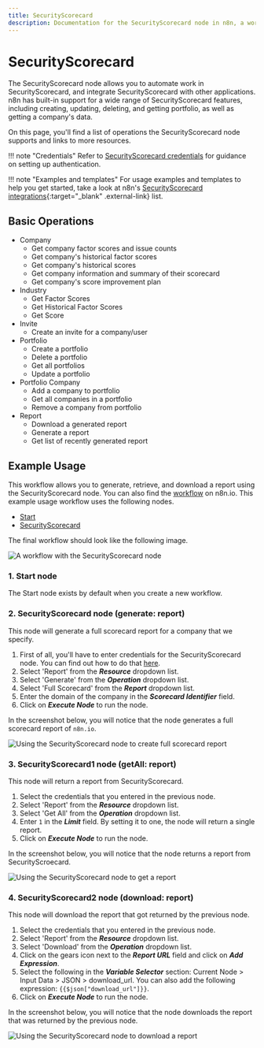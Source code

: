 ```yaml
---
title: SecurityScorecard
description: Documentation for the SecurityScorecard node in n8n, a workflow automation platform. Includes details of operations and configuration, and links to examples and credentials information.
---
```


# SecurityScorecard

The SecurityScorecard node allows you to automate work in SecurityScorecard, and integrate SecurityScorecard with other applications. n8n has built-in support for a wide range of SecurityScorecard features, including creating, updating, deleting, and getting portfolio, as well as getting a company's data.

On this page, you'll find a list of operations the SecurityScorecard node supports and links to more resources.

!!! note "Credentials"
    Refer to [SecurityScorecard credentials](/integrations/builtin/credentials/securityscorecard/) for guidance on setting up authentication. 

!!! note "Examples and templates"
    For usage examples and templates to help you get started, take a look at n8n's [SecurityScorecard integrations](https://n8n.io/integrations/securityscorecard/){:target="_blank" .external-link} list.


## Basic Operations

* Company
    * Get company factor scores and issue counts
    * Get company's historical factor scores
    * Get company's historical scores
    * Get company information and summary of their scorecard
    * Get company's score improvement plan
* Industry
    * Get Factor Scores
    * Get Historical Factor Scores
    * Get Score
* Invite
    * Create an invite for a company/user
* Portfolio
    * Create a portfolio
    * Delete a portfolio
    * Get all portfolios
    * Update a portfolio
* Portfolio Company
    * Add a company to portfolio
    * Get all companies in a portfolio
    * Remove a company from portfolio
* Report
    * Download a generated report
    * Generate a report
    * Get list of recently generated report

## Example Usage

This workflow allows you to generate, retrieve, and download a report using the SecurityScorecard node. You can also find the [workflow](https://n8n.io/workflows/920) on n8n.io. This example usage workflow uses the following nodes.
- [Start](/integrations/builtin/core-nodes/n8n-nodes-base.start/)
- [SecurityScorecard]()

The final workflow should look like the following image.

![A workflow with the SecurityScorecard node](/_images/integrations/builtin/app-nodes/securityscorecard/workflow.png)

### 1. Start node

The Start node exists by default when you create a new workflow.

### 2. SecurityScorecard node (generate: report)

This node will generate a full scorecard report for a company that we specify.

1. First of all, you'll have to enter credentials for the SecurityScorecard node. You can find out how to do that [here](/integrations/builtin/credentials/securityscorecard/).
2. Select 'Report' from the ***Resource*** dropdown list.
3. Select 'Generate' from the ***Operation*** dropdown list.
4. Select 'Full Scorecard' from the ***Report*** dropdown list.
5. Enter the domain of the company in the ***Scorecard Identifier*** field.
6. Click on ***Execute Node*** to run the node.

In the screenshot below, you will notice that the node generates a full scorecard report of `n8n.io`.

![Using the SecurityScorecard node to create full scorecard report](/_images/integrations/builtin/app-nodes/securityscorecard/securityscorecard_node.png)

### 3. SecurityScorecard1 node (getAll: report)

This node will return a report from SecurityScorecard.

1. Select the credentials that you entered in the previous node.
2. Select 'Report' from the ***Resource*** dropdown list.
3. Select 'Get All' from the ***Operation*** dropdown list.
4. Enter `1` in the ***Limit*** field. By setting it to one, the node will return a single report.
5. Click on ***Execute Node*** to run the node.

In the screenshot below, you will notice that the node returns a report from SecurityScroecard.

![Using the SecurityScorecard node to get a report](/_images/integrations/builtin/app-nodes/securityscorecard/securityscorecard1_node.png)

### 4. SecurityScorecard2 node (download: report)

This node will download the report that got returned by the previous node.

1. Select the credentials that you entered in the previous node.
2. Select 'Report' from the ***Resource*** dropdown list.
3. Select 'Download' from the ***Operation*** dropdown list.
4. Click on the gears icon next to the ***Report URL*** field and click on ***Add Expression***.
5. Select the following in the ***Variable Selector*** section: Current Node > Input Data > JSON > download_url. You can also add the following expression: `{{$json["download_url"]}}`.
6. Click on ***Execute Node*** to run the node.


In the screenshot below, you will notice that the node downloads the report that was returned by the previous node.

![Using the SecurityScorecard node to download a report](/_images/integrations/builtin/app-nodes/securityscorecard/securityscorecard2_node.png)

